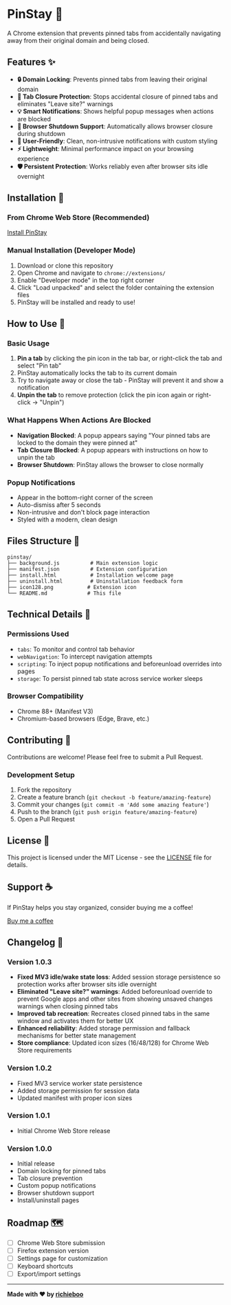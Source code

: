 # PinStay 📌

A Chrome extension that prevents pinned tabs from accidentally navigating away from their original domain and being closed.

## Features ✨

- **🔒 Domain Locking**: Prevents pinned tabs from leaving their original domain
- **🚫 Tab Closure Protection**: Stops accidental closure of pinned tabs and eliminates "Leave site?" warnings
- **💡 Smart Notifications**: Shows helpful popup messages when actions are blocked
- **🔄 Browser Shutdown Support**: Automatically allows browser closure during shutdown
- **📱 User-Friendly**: Clean, non-intrusive notifications with custom styling
- **⚡ Lightweight**: Minimal performance impact on your browsing experience
- **🛡️ Persistent Protection**: Works reliably even after browser sits idle overnight

## Installation 🚀

### From Chrome Web Store (Recommended)

[Install PinStay](https://chromewebstore.google.com/detail/pinstay/hmaopbijmlmcpcjfmpihiofkkjocnbne)

### Manual Installation (Developer Mode)

1. Download or clone this repository
2. Open Chrome and navigate to `chrome://extensions/`
3. Enable "Developer mode" in the top right corner
4. Click "Load unpacked" and select the folder containing the extension files
5. PinStay will be installed and ready to use!

## How to Use 📖

### Basic Usage

1. **Pin a tab** by clicking the pin icon in the tab bar, or right-click the tab and select "Pin tab"
2. PinStay automatically locks the tab to its current domain
3. Try to navigate away or close the tab - PinStay will prevent it and show a notification
4. **Unpin the tab** to remove protection (click the pin icon again or right-click → "Unpin")

### What Happens When Actions Are Blocked

- **Navigation Blocked**: A popup appears saying "Your pinned tabs are locked to the domain they were pinned at"
- **Tab Closure Blocked**: A popup appears with instructions on how to unpin the tab
- **Browser Shutdown**: PinStay allows the browser to close normally

### Popup Notifications

- Appear in the bottom-right corner of the screen
- Auto-dismiss after 5 seconds
- Non-intrusive and don't block page interaction
- Styled with a modern, clean design

## Files Structure 📁

```
pinstay/
├── background.js          # Main extension logic
├── manifest.json          # Extension configuration
├── install.html           # Installation welcome page
├── uninstall.html         # Uninstallation feedback form
├── icon128.png           # Extension icon
└── README.md             # This file
```

## Technical Details 🔧

### Permissions Used

- `tabs`: To monitor and control tab behavior
- `webNavigation`: To intercept navigation attempts
- `scripting`: To inject popup notifications and beforeunload overrides into pages
- `storage`: To persist pinned tab state across service worker sleeps

### Browser Compatibility

- Chrome 88+ (Manifest V3)
- Chromium-based browsers (Edge, Brave, etc.)

## Contributing 🤝

Contributions are welcome! Please feel free to submit a Pull Request.

### Development Setup

1. Fork the repository
2. Create a feature branch (`git checkout -b feature/amazing-feature`)
3. Commit your changes (`git commit -m 'Add some amazing feature'`)
4. Push to the branch (`git push origin feature/amazing-feature`)
5. Open a Pull Request

## License 📄

This project is licensed under the MIT License - see the [LICENSE](LICENSE) file for details.

## Support ☕

If PinStay helps you stay organized, consider buying me a coffee!

[Buy me a coffee](https://www.buymeacoffee.com/richieboo)

## Changelog 📝

### Version 1.0.3

- **Fixed MV3 idle/wake state loss**: Added session storage persistence so protection works after browser sits idle overnight
- **Eliminated "Leave site?" warnings**: Added beforeunload override to prevent Google apps and other sites from showing unsaved changes warnings when closing pinned tabs
- **Improved tab recreation**: Recreates closed pinned tabs in the same window and activates them for better UX
- **Enhanced reliability**: Added storage permission and fallback mechanisms for better state management
- **Store compliance**: Updated icon sizes (16/48/128) for Chrome Web Store requirements

### Version 1.0.2

- Fixed MV3 service worker state persistence
- Added storage permission for session data
- Updated manifest with proper icon sizes

### Version 1.0.1

- Initial Chrome Web Store release

### Version 1.0.0

- Initial release
- Domain locking for pinned tabs
- Tab closure prevention
- Custom popup notifications
- Browser shutdown support
- Install/uninstall pages

## Roadmap 🗺️

- [ ] Chrome Web Store submission
- [ ] Firefox extension version
- [ ] Settings page for customization
- [ ] Keyboard shortcuts
- [ ] Export/import settings

---

**Made with ❤️ by [richieboo](https://github.com/richieboo)**
